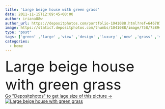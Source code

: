 ```yaml
---
title: 'Large beige house with green grass'
date: 2011-11-15T12:09:45+00:00
author: iriana88w
author_url: https://depositphotos.com/portfolio-1041088.html?ref=64678756
image: https://static7.depositphotos.com/thumbs/1041088/image/758/7589448/api_thumb_450.jpg?forcejpeg=true
type: "post"
tags: ['green' ,'large' ,'view' ,'design' ,'luxury' ,'new' ,'grass' ,'style' ,'landscape' ,'architecture' ,'building' ,'exterior' ,'house' ,'windows' ,'beige' ,'habitation' ,'home' ,'fingers' ,'with' ,'american' ,'property' ,'front' ,'outside' ,'walkway' ,'homes' ,'of' ,'lot' ,'ladies' ,'california' ,'rental' ,'northwest' ,'landscaping' ,'hause' ,'lanscape' ,'tempo' ,'maison' ,'casa' ,'Jardines' ,'grandes' ,'gob' ,'front door' ,'landscape design' ,'House Exterior' ,'white trim' ,'дом' ,'вид' ,'esterna' ,'manzara' ,'landscape house' ]
categories: 
  - home
---
```

<div aling="center">
            <font size="60"> Large beige house with green grass</font>   
</div>
<div>
    <a href='https://static7.depositphotos.com/thumbs/1041088/image/758/7589448/api_thumb_450.jpg?forcejpeg=true?ref=64678756' target=_blank > Go "Depositphotos" to get lage size of this picture ->
        <img href='https://static7.depositphotos.com/thumbs/1041088/image/758/7589448/api_thumb_450.jpg?forcejpeg=true?ref=64678756' src='https://static7.depositphotos.com/1041088/758/i/950/depositphotos_7589448-stock-photo-large-beige-house-with-green.jpg?forcejpeg=true' alt='Large beige house with green grass' >
    </a>
</div>
